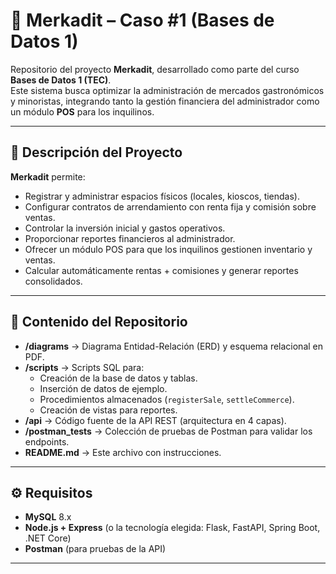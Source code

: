 # 🏪 Merkadit – Caso #1 (Bases de Datos 1)

Repositorio del proyecto **Merkadit**, desarrollado como parte del curso **Bases de Datos 1 (TEC)**.  
Este sistema busca optimizar la administración de mercados gastronómicos y minoristas, integrando tanto la gestión financiera del administrador como un módulo **POS** para los inquilinos.

---

## 📌 Descripción del Proyecto
**Merkadit** permite:
- Registrar y administrar espacios físicos (locales, kioscos, tiendas).
- Configurar contratos de arrendamiento con renta fija y comisión sobre ventas.
- Controlar la inversión inicial y gastos operativos.
- Proporcionar reportes financieros al administrador.
- Ofrecer un módulo POS para que los inquilinos gestionen inventario y ventas.
- Calcular automáticamente rentas + comisiones y generar reportes consolidados.

---

## 📂 Contenido del Repositorio
- **/diagrams** → Diagrama Entidad-Relación (ERD) y esquema relacional en PDF.  
- **/scripts** → Scripts SQL para:
  - Creación de la base de datos y tablas.
  - Inserción de datos de ejemplo.
  - Procedimientos almacenados (`registerSale`, `settleCommerce`).
  - Creación de vistas para reportes.
- **/api** → Código fuente de la API REST (arquitectura en 4 capas).  
- **/postman_tests** → Colección de pruebas de Postman para validar los endpoints.  
- **README.md** → Este archivo con instrucciones.  

---

## ⚙️ Requisitos
- **MySQL** 8.x  
- **Node.js + Express** (o la tecnología elegida: Flask, FastAPI, Spring Boot, .NET Core)  
- **Postman** (para pruebas de la API)  

---

